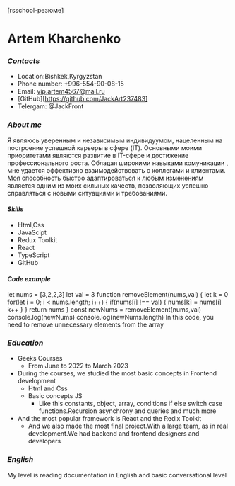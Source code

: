 [rsschool-резюме]
# Artem Kharchenko
### *Сontacts*
* Location:Bishkek,Kyrgyzstan
* Phone number: +996-554-90-08-15
* Email: vip.artem4567@mail.ru
* [GitHub][https://github.com/JackArt237483]
* Telergam: @JackFront
### *About me*
  Я являюсь уверенным и независимым индивидуумом, нацеленным на построение успешной карьеры в сфере (IT).
  Основными моими приоритетами являются развитие в IT-сфере и достижение профессионального роста. Обладая широкими навыками комуникации , мне удается эффективно взаимодействовать с коллегами и клиентами. 
  Моя способность быстро адаптироваться к любым изменениям является одним из моих сильных качеств, позволяющих успешно справляться с новыми ситуациями и требованиями.
#### *Skills*
 * Html,Css
 * JavaScipt
 * Redux Toolkit
 * React
 * TypeScript
 * GitHub
#### *Code example*
let nums = [3,2,2,3]
let val = 3
function removeElement(nums,val) {
  let k = 0
  for(let i = 0; i < nums.length; i++) {
    if(nums[i] !== val) {
      nums[k] = nums[i]
      k++
    }
  }
  return nums
}
const newNums = removeElement(nums,val)
console.log(newNums)
console.log(newNums.length)
 In this code, you need to remove unnecessary elements from the array
### *Education*
* Geeks Courses
   + From June to 2022 to March 2023
* During the courses, we studied the most basic concepts in Frontend development
   + Html and Css
   + Basic concepts JS
     - Like this constants, object, array, conditions if else switch case functions.Recursion asynchrony and queries and much more
* And the most popular framework is React and the Redix Toolkit
   + And we also made the most final project.With a large team, as in real development.We had backend and frontend designers and developers
### *English*
  My level is reading documentation in English and basic conversational level

